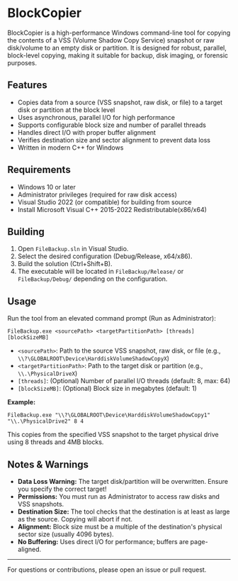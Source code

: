 # BlockCopier

BlockCopier is a high-performance Windows command-line tool for copying the contents of a VSS (Volume Shadow Copy Service) snapshot or raw disk/volume to an empty disk or partition. It is designed for robust, parallel, block-level copying, making it suitable for backup, disk imaging, or forensic purposes.

## Features
- Copies data from a source (VSS snapshot, raw disk, or file) to a target disk or partition at the block level
- Uses asynchronous, parallel I/O for high performance
- Supports configurable block size and number of parallel threads
- Handles direct I/O with proper buffer alignment
- Verifies destination size and sector alignment to prevent data loss
- Written in modern C++ for Windows

## Requirements
- Windows 10 or later
- Administrator privileges (required for raw disk access)
- Visual Studio 2022 (or compatible) for building from source
- Install Microsoft Visual C++ 2015-2022 Redistributable(x86/x64)

## Building
1. Open `FileBackup.sln` in Visual Studio.
2. Select the desired configuration (Debug/Release, x64/x86).
3. Build the solution (Ctrl+Shift+B).
4. The executable will be located in `FileBackup/Release/` or `FileBackup/Debug/` depending on the configuration.

## Usage
Run the tool from an elevated command prompt (Run as Administrator):

```
FileBackup.exe <sourcePath> <targetPartitionPath> [threads] [blockSizeMB]
```

- `<sourcePath>`: Path to the source VSS snapshot, raw disk, or file (e.g., `\\?\GLOBALROOT\Device\HarddiskVolumeShadowCopyX`)
- `<targetPartitionPath>`: Path to the target disk or partition (e.g., `\\.\PhysicalDriveX`)
- `[threads]`: (Optional) Number of parallel I/O threads (default: 8, max: 64)
- `[blockSizeMB]`: (Optional) Block size in megabytes (default: 1)

**Example:**
```
FileBackup.exe "\\?\GLOBALROOT\Device\HarddiskVolumeShadowCopy1" "\\.\PhysicalDrive2" 8 4
```
This copies from the specified VSS snapshot to the target physical drive using 8 threads and 4MB blocks.

## Notes & Warnings
- **Data Loss Warning:** The target disk/partition will be overwritten. Ensure you specify the correct target!
- **Permissions:** You must run as Administrator to access raw disks and VSS snapshots.
- **Destination Size:** The tool checks that the destination is at least as large as the source. Copying will abort if not.
- **Alignment:** Block size must be a multiple of the destination's physical sector size (usually 4096 bytes).
- **No Buffering:** Uses direct I/O for performance; buffers are page-aligned.



---

For questions or contributions, please open an issue or pull request.
